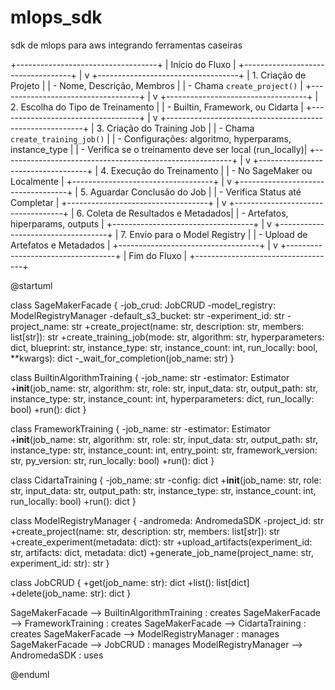 # mlops_sdk
sdk de mlops para aws integrando ferramentas caseiras


+-----------------------------------+
|          Início do Fluxo          |
+-----------------------------------+
                |
                v
+-----------------------------------+
| 1. Criação de Projeto             |
| - Nome, Descrição, Membros        |
| - Chama `create_project()`        |
+-----------------------------------+
                |
                v
+-----------------------------------+
| 2. Escolha do Tipo de Treinamento |
| - Builtin, Framework, ou Cidarta  |
+-----------------------------------+
                |
                v
+---------------------------------------------------------+
| 3. Criação do Training Job                              |
| - Chama `create_training_job()`                         |
| - Configurações: algoritmo, hyperparams, instance_type  |
| - Verifica se o treinamento deve ser local (run_locally)|
+---------------------------------------------------------+
                |
                v
+-----------------------------------+
| 4. Execução do Treinamento        |
| - No SageMaker ou Localmente      |
+-----------------------------------+
                |
                v
+-----------------------------------+
| 5. Aguardar Conclusão do Job      |
| - Verifica Status até Completar   |
+-----------------------------------+
                |
                v
+-----------------------------------+
| 6. Coleta de Resultados e Metadados|
| - Artefatos, hiperparams, outputs  |
+-----------------------------------+
                |
                v
+-----------------------------------+
| 7. Envio para o Model Registry    |
| - Upload de Artefatos e Metadados |
+-----------------------------------+
                |
                v
+-----------------------------------+
|          Fim do Fluxo             |
+-----------------------------------+

@startuml

class SageMakerFacade {
    -job_crud: JobCRUD
    -model_registry: ModelRegistryManager
    -default_s3_bucket: str
    -experiment_id: str
    -project_name: str
    +create_project(name: str, description: str, members: list[str]): str
    +create_training_job(mode: str, algorithm: str, hyperparameters: dict, blueprint: str, instance_type: str, instance_count: int, run_locally: bool, **kwargs): dict
    -_wait_for_completion(job_name: str)
}

class BuiltinAlgorithmTraining {
    -job_name: str
    -estimator: Estimator
    +__init__(job_name: str, algorithm: str, role: str, input_data: str, output_path: str, instance_type: str, instance_count: int, hyperparameters: dict, run_locally: bool)
    +run(): dict
}

class FrameworkTraining {
    -job_name: str
    -estimator: Estimator
    +__init__(job_name: str, algorithm: str, role: str, input_data: str, output_path: str, instance_type: str, instance_count: int, entry_point: str, framework_version: str, py_version: str, run_locally: bool)
    +run(): dict
}

class CidartaTraining {
    -job_name: str
    -config: dict
    +__init__(job_name: str, role: str, input_data: str, output_path: str, instance_type: str, instance_count: int, run_locally: bool)
    +run(): dict
}

class ModelRegistryManager {
    -andromeda: AndromedaSDK
    -project_id: str
    +create_project(name: str, description: str, members: list[str]): str
    +create_experiment(metadata: dict): str
    +upload_artifacts(experiment_id: str, artifacts: dict, metadata: dict)
    +generate_job_name(project_name: str, experiment_id: str): str
}

class JobCRUD {
    +get(job_name: str): dict
    +list(): list[dict]
    +delete(job_name: str): dict
}

SageMakerFacade --> BuiltinAlgorithmTraining : creates
SageMakerFacade --> FrameworkTraining : creates
SageMakerFacade --> CidartaTraining : creates
SageMakerFacade --> ModelRegistryManager : manages
SageMakerFacade --> JobCRUD : manages
ModelRegistryManager --> AndromedaSDK : uses

@enduml
